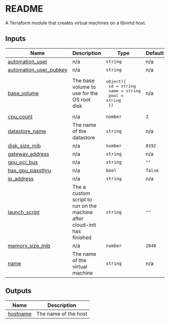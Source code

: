 # README
A Terraform module that creates virtual machines on a libvirtd host.
<!-- BEGIN_TF_DOCS -->
## Inputs

| Name | Description | Type | Default | Required |
|------|-------------|------|---------|:--------:|
| <a name="input_automation_user"></a> [automation\_user](#input\_automation\_user) | n/a | `string` | n/a | yes |
| <a name="input_automation_user_pubkey"></a> [automation\_user\_pubkey](#input\_automation\_user\_pubkey) | n/a | `string` | n/a | yes |
| <a name="input_base_volume"></a> [base\_volume](#input\_base\_volume) | The base volume to use for the OS root disk | <pre>object({<br/>    id   = string<br/>    name = string<br/>    pool = string<br/>  })</pre> | n/a | yes |
| <a name="input_cpu_count"></a> [cpu\_count](#input\_cpu\_count) | n/a | `number` | `2` | no |
| <a name="input_datastore_name"></a> [datastore\_name](#input\_datastore\_name) | The name of the datastore | `string` | n/a | yes |
| <a name="input_disk_size_mib"></a> [disk\_size\_mib](#input\_disk\_size\_mib) | n/a | `number` | `8192` | no |
| <a name="input_gateway_address"></a> [gateway\_address](#input\_gateway\_address) | n/a | `string` | n/a | yes |
| <a name="input_gpu_pci_bus"></a> [gpu\_pci\_bus](#input\_gpu\_pci\_bus) | n/a | `string` | `""` | no |
| <a name="input_has_gpu_passthru"></a> [has\_gpu\_passthru](#input\_has\_gpu\_passthru) | n/a | `bool` | `false` | no |
| <a name="input_ip_address"></a> [ip\_address](#input\_ip\_address) | n/a | `string` | n/a | yes |
| <a name="input_launch_script"></a> [launch\_script](#input\_launch\_script) | The a custom script to run on the machine after cloud-init has finished | `string` | `""` | no |
| <a name="input_memory_size_mib"></a> [memory\_size\_mib](#input\_memory\_size\_mib) | n/a | `number` | `2048` | no |
| <a name="input_name"></a> [name](#input\_name) | The name of the virtual machine | `string` | n/a | yes |

## Outputs

| Name | Description |
|------|-------------|
| <a name="output_hostname"></a> [hostname](#output\_hostname) | The name of the host |
<!-- END_TF_DOCS -->